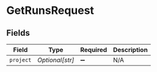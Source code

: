 # GetRunsRequest


## Fields

| Field              | Type               | Required           | Description        |
| ------------------ | ------------------ | ------------------ | ------------------ |
| `project`          | *Optional[str]*    | :heavy_minus_sign: | N/A                |